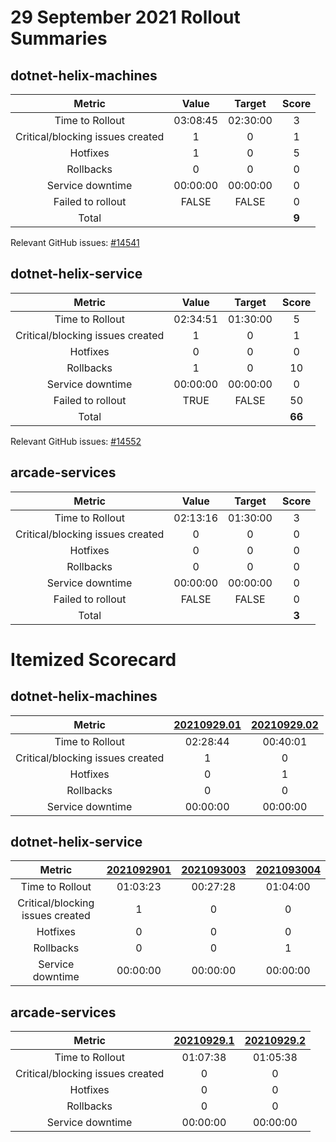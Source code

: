 # 29 September 2021 Rollout Summaries

## dotnet-helix-machines

|              Metric              |   Value  |  Target  |   Score   |
|:--------------------------------:|:--------:|:--------:|:---------:|
| Time to Rollout                  | 03:08:45 | 02:30:00 |     3     |
| Critical/blocking issues created |     1    |    0     |     1     |
| Hotfixes                         |     1    |    0     |     5     |
| Rollbacks                        |     0    |    0     |     0     |
| Service downtime                 | 00:00:00 | 00:00:00 |     0     |
| Failed to rollout                |   FALSE  |   FALSE  |     0     |
| Total                            |          |          |   **9**   |

Relevant GitHub issues: [#14541](https://github.com/dotnet/core-eng/issues/14541)
## dotnet-helix-service

|              Metric              |   Value  |  Target  |   Score   |
|:--------------------------------:|:--------:|:--------:|:---------:|
| Time to Rollout                  | 02:34:51 | 01:30:00 |     5     |
| Critical/blocking issues created |     1    |    0     |     1     |
| Hotfixes                         |     0    |    0     |     0     |
| Rollbacks                        |     1    |    0     |     10     |
| Service downtime                 | 00:00:00 | 00:00:00 |     0     |
| Failed to rollout                |   TRUE  |   FALSE  |     50     |
| Total                            |          |          |   **66**   |

Relevant GitHub issues: [#14552](https://github.com/dotnet/core-eng/issues/14552)
## arcade-services

|              Metric              |   Value  |  Target  |   Score   |
|:--------------------------------:|:--------:|:--------:|:---------:|
| Time to Rollout                  | 02:13:16 | 01:30:00 |     3     |
| Critical/blocking issues created |     0    |    0     |     0     |
| Hotfixes                         |     0    |    0     |     0     |
| Rollbacks                        |     0    |    0     |     0     |
| Service downtime                 | 00:00:00 | 00:00:00 |     0     |
| Failed to rollout                |   FALSE  |   FALSE  |     0     |
| Total                            |          |          |   **3**   |


# Itemized Scorecard

## dotnet-helix-machines

| Metric | [20210929.01](https://dev.azure.com/dnceng/7ea9116e-9fac-403d-b258-b31fcf1bb293/_build/results?buildId=1392836) | [20210929.02](https://dev.azure.com/dnceng/7ea9116e-9fac-403d-b258-b31fcf1bb293/_build/results?buildId=1393736) |
|:-----:|:-----:|:-----:|
| Time to Rollout | 02:28:44 | 00:40:01 |
| Critical/blocking issues created | 1 | 0 |
| Hotfixes | 0 | 1 |
| Rollbacks | 0 | 0 |
| Service downtime | 00:00:00 | 00:00:00 |


## dotnet-helix-service

| Metric | [2021092901](https://dev.azure.com/dnceng/7ea9116e-9fac-403d-b258-b31fcf1bb293/_build/results?buildId=1393285) | [2021093003](https://dev.azure.com/dnceng/7ea9116e-9fac-403d-b258-b31fcf1bb293/_build/results?buildId=1396217) | [2021093004](https://dev.azure.com/dnceng/7ea9116e-9fac-403d-b258-b31fcf1bb293/_build/results?buildId=1396293) |
|:-----:|:-----:|:-----:|:-----:|
| Time to Rollout | 01:03:23 | 00:27:28 | 01:04:00 |
| Critical/blocking issues created | 1 | 0 | 0 |
| Hotfixes | 0 | 0 | 0 |
| Rollbacks | 0 | 0 | 1 |
| Service downtime | 00:00:00 | 00:00:00 | 00:00:00 |


## arcade-services

| Metric | [20210929.1](https://dev.azure.com/dnceng/7ea9116e-9fac-403d-b258-b31fcf1bb293/_build/results?buildId=1393292) | [20210929.2](https://dev.azure.com/dnceng/7ea9116e-9fac-403d-b258-b31fcf1bb293/_build/results?buildId=1393447) |
|:-----:|:-----:|:-----:|
| Time to Rollout | 01:07:38 | 01:05:38 |
| Critical/blocking issues created | 0 | 0 |
| Hotfixes | 0 | 0 |
| Rollbacks | 0 | 0 |
| Service downtime | 00:00:00 | 00:00:00 |

